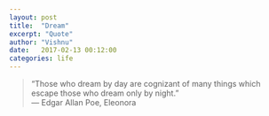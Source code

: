 ```yaml
---
layout: post
title:  "Dream"
excerpt: "Quote"
author: "Vishnu"
date:   2017-02-13 00:12:00
categories: life
---
```

>“Those who dream by day are cognizant of many things which escape those who dream only by night.”<br>
― Edgar Allan Poe, Eleonora